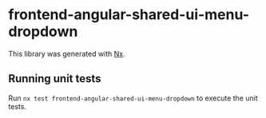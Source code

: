 # frontend-angular-shared-ui-menu-dropdown

This library was generated with [Nx](https://nx.dev).

## Running unit tests

Run `nx test frontend-angular-shared-ui-menu-dropdown` to execute the unit tests.

